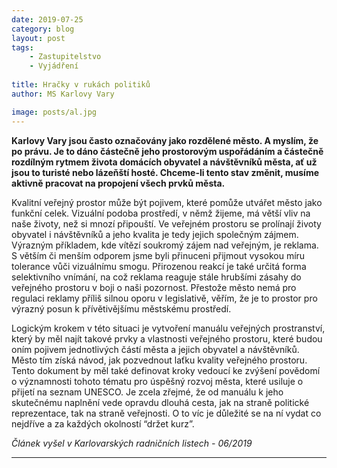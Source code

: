 ```yaml
---
date: 2019-07-25
category: blog
layout: post
tags:
    - Zastupitelstvo
    - Vyjádření
    
title: Hračky v rukách politiků
author: MS Karlovy Vary

image: posts/al.jpg
---
```

**Karlovy Vary jsou často označovány jako rozdělené město. A myslím, že po právu. Je to dáno částečně jeho prostorovým uspořádáním a částečně rozdílným rytmem života domácích obyvatel a návštěvníků města, ať už jsou to turisté nebo lázeňští hosté. Chceme-li tento stav změnit, musíme aktivně pracovat na propojení všech prvků města.**

Kvalitní veřejný prostor může být pojivem, které pomůže utvářet město jako funkční celek. Vizuální podoba prostředí, v němž žijeme, má větší vliv na naše životy, než si mnozí připouští. Ve veřejném prostoru se prolínají životy obyvatel i návštěvníků a jeho kvalita je tedy jejich společným zájmem. Výrazným příkladem, kde vítězí soukromý zájem nad veřejným, je reklama. S větším či menším odporem jsme byli přinuceni přijmout vysokou míru tolerance vůči vizuálnímu smogu. Přirozenou reakcí je také určitá forma selektivního vnímání, na což reklama reaguje stále hrubšími zásahy do veřejného prostoru v boji o naši pozornost. Přestože město nemá pro regulaci reklamy příliš silnou oporu v legislativě, věřím, že je to prostor pro výrazný posun k přívětivějšímu městskému prostředí.

Logickým krokem v této situaci je vytvoření manuálu veřejných prostranství, který by měl najít takové prvky a vlastnosti veřejného prostoru, které budou oním pojivem jednotlivých částí města a jejich obyvatel a návštěvníků. Město tím získá návod, jak pozvednout laťku kvality veřejného prostoru. Tento dokument by měl také definovat kroky vedoucí ke zvýšení povědomí o významnosti tohoto tématu pro úspěšný rozvoj města, které usiluje o přijetí na seznam UNESCO. Je zcela zřejmé, že od manuálu k jeho skutečnému naplnění vede opravdu dlouhá cesta, jak na straně politické reprezentace, tak na straně veřejnosti. O to víc je důležité se na ní vydat co nejdříve a za každých okolností “držet kurz”.


*Článek vyšel v Karlovarských radničních listech - 06/2019*
- - - 
